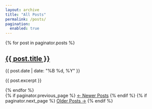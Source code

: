 ```yaml
---
layout: archive
title: "All Posts"
permalink: /posts/
pagination:
  enabled: true
---
```


{% for post in paginator.posts %}
  <article>
    <h2><a href="{{ post.url | relative_url }}">{{ post.title }}</a></h2>
    <p class="page__meta">{{ post.date | date: "%B %d, %Y" }}</p>
    <p>{{ post.excerpt }}</p>
  </article>
{% endfor %}

<div class="pagination">
  {% if paginator.previous_page %}
    <a href="{{ paginator.previous_page_path | relative_url }}">← Newer Posts</a>
  {% endif %}
  {% if paginator.next_page %}
    <a href="{{ paginator.next_page_path | relative_url }}">Older Posts →</a>
  {% endif %}
</div>

